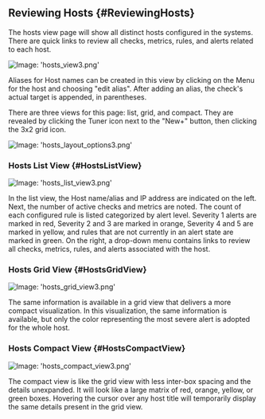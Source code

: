 ## Reviewing Hosts {#ReviewingHosts}
The hosts view page will show all distinct hosts configured in the systems.  There are quick links to review all checks, metrics, rules, and alerts related to each host.

![Image: 'hosts_view3.png'](/images/circonus/hosts_view3.png)

Aliases for Host names can be created in this view by clicking on the Menu for the host and choosing "edit alias". After adding an alias, the check's actual target is appended, in parentheses.

There are three views for this page: list, grid, and compact. They are revealed by clicking the Tuner icon next to the "New+" button, then clicking the 3x2 grid icon.

![Image: 'hosts_layout_options3.png'](/images/circonus/hosts_layout_options3.png)


### Hosts List View {#HostsListView}
![Image: 'hosts_list_view3.png'](/images/circonus/hosts_list_view3.png)

In the list view, the Host name/alias and IP address are indicated on the left. Next, the number of active checks and metrics are noted.  The count of each configured rule is listed categorized by alert level.  Severity 1 alerts are marked in red, Severity 2 and 3 are marked in orange, Severity 4 and 5 are marked in yellow, and rules that are not currently in an alert state are marked in green.  On the right, a drop-down menu contains links to review all checks, metrics, rules, and alerts associated with the host.


### Hosts Grid View {#HostsGridView}
![Image: 'hosts_grid_view3.png'](/images/circonus/hosts_grid_view3.png)

The same information is available in a grid view that delivers a more compact visualization.  In this visualization, the same information is available, but only the color representing the most severe alert is adopted for the whole host.


### Hosts Compact View {#HostsCompactView}
![Image: 'hosts_compact_view3.png'](/images/circonus/hosts_compact_view3.png)

The compact view is like the grid view with less inter-box spacing and the details unexpanded.  It will look like a large matrix of red, orange, yellow, or green boxes.  Hovering the cursor over any host title will temporarily display the same details present in the grid view.
